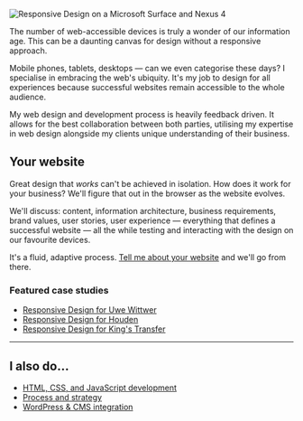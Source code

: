 <p class="post__image post__image--centred"><img src="/assets/img/responsive-design.png" alt="Responsive Design on a Microsoft Surface and Nexus 4"></p>

The number of web-accessible devices is truly a wonder of our information age. This can be a daunting canvas for design without a responsive approach.

Mobile phones, tablets, desktops — can we even categorise these days? I specialise in embracing the web's ubiquity. It's my job to design for all experiences because successful websites remain accessible to the whole audience.

My web design and development process is heavily feedback driven. It allows for the best collaboration between both parties, utilising my expertise in web design alongside my clients unique understanding of their business.

## Your website

Great design that _works_ can't be achieved in isolation. How does it work for your business? We'll figure that out in the browser as the website evolves.

We'll discuss: content, information architecture, business requirements, brand values, user stories, user experience — everything that defines a successful website — all the while testing and interacting with the design on our favourite devices.

It's a fluid, adaptive process. [Tell me about your website](/contact/) and we'll go from there.

### Featured case studies

* [Responsive Design for Uwe Wittwer](/2014/05/07/responsive-design-for-uwe-wittwer/)
* [Responsive Design for Houden](/2015/03/18/responsive-design-for-houden/)
* [Responsive Design for King's Transfer](/2013/08/09/responsive-design-for-kings-transfer/)

<hr>

## I also do&hellip;

* <a href="/front-end-development/">HTML, CSS, and JavaScript development</a>
* <a href="/process-and-strategy/">Process and strategy</a>
* <a href="/wordpress-and-cms-integration/">WordPress &amp; CMS integration</a>
